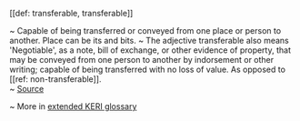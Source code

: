 [[def: transferable, transferable]]

~ Capable of being transferred or conveyed from one place or person to another. Place can be its and bits. 
~ The adjective transferable also means 'Negotiable', as a note, bill of exchange, or other evidence of property, that may be conveyed from one person to another by indorsement or other writing; capable of being transferred with no loss of value. As opposed to [[ref: non-transferable]].  
~ [Source](https://www.wordnik.com/words/transferable)

~ More in <a href="https://weboftrust.github.io/WOT-terms/docs/glossary/transferable">extended KERI glossary</a>
